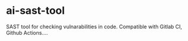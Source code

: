 # ai-sast-tool
SAST tool for checking vulnarabilities in code. Compatible with Gitlab CI, Github Actions....
